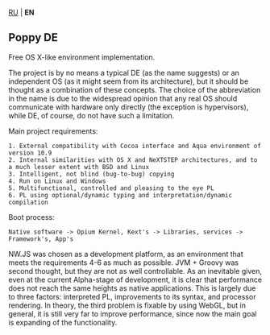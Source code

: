 [RU](README.md) | **EN**

Poppy DE
--
Free OS X-like environment implementation.

The project is by no means a typical DE (as the name suggests) or an independent OS (as it might seem from its architecture), but it should be thought as a combination of these concepts. The choice of the abbreviation in the name is due to the widespread opinion that any real OS should communicate with hardware only directly (the exception is hypervisors), while DE, of course, do not have such a limitation.

Main project requirements:

	1. External compatibility with Cocoa interface and Aqua environment of version 10.9
	2. Internal similarities with OS X and NeXTSTEP architectures, and to a much lesser extent with BSD and Linux
	3. Intelligent, not blind (bug-to-bug) copying
	4. Run on Linux and Windows
	5. Multifunctional, controlled and pleasing to the eye PL
	6. PL using optional/dynamic typing and interpretation/dynamic compilation

Boot process:

	Native software -> Opium Kernel, Kext's -> Libraries, services -> Framework's, App's

NW.JS was chosen as a development platform, as an environment that meets the requirements 4-6 as much as possible. JVM + Groovy was second thought, but they are not as well controllable. As an inevitable given, even at the current Alpha-stage of development, it is clear that performance does not reach the same heights as native applications. This is largely due to three factors: interpreted PL, improvements to its syntax, and processor rendering. In theory, the third problem is fixable by using WebGL, but in general, it is still very far to improve performance, since now the main goal is expanding of the functionality.
